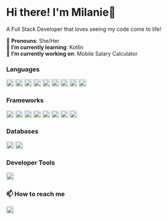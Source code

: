 # Hi there! I'm Milanie👋

<!--
**mlbano/mlbano** is a ✨ _special_ ✨ repository because its `README.md` (this file) appears on your GitHub profile.

Here are some ideas to get you started:

- 🔭 I’m currently working on ...
- 🌱 I’m currently learning ...
- 👯 I’m looking to collaborate on ...
- 🤔 I’m looking for help with ...
- 💬 Ask me about ...
- 📫 How to reach me: ...
- 😄 Pronouns: ...
- ⚡ Fun fact: ...
-->


A Full Stack Developer that loves seeing my code come to life!

💙 **Pronouns**: She/Her \
🌱 **I’m currently learning**: Kotlin \
🔭 **I’m currently working on**: Mobile Salary Calculator 



### Languages 

 <p>
<img height="20" src="https://ziadoua.github.io/m3-Markdown-Badges/badges/Javascript/javascript2.svg">
<img height="20" src="https://ziadoua.github.io/m3-Markdown-Badges/badges/HTML/html2.svg">
<img height="20" src="https://ziadoua.github.io/m3-Markdown-Badges/badges/CSS/css2.svg">
<img height="20" src="https://ziadoua.github.io/m3-Markdown-Badges/badges/Python/python2.svg">
<img height="20" src="https://ziadoua.github.io/m3-Markdown-Badges/badges/Swift/swift2.svg">
<img height="20" src="https://ziadoua.github.io/m3-Markdown-Badges/badges/Java/java2.svg">
<img height="20" src="https://ziadoua.github.io/m3-Markdown-Badges/badges/CSharp/csharp2.svg">
<img height="20" src="https://ziadoua.github.io/m3-Markdown-Badges/badges/PHP/php2.svg">
<img height="20" src="https://ziadoua.github.io/m3-Markdown-Badges/badges/Kotlin/kotlin2.svg">

</p>


### Frameworks

<img height="20" src="https://ziadoua.github.io/m3-Markdown-Badges/badges/React/react2.svg">
<img height="20" src="https://ziadoua.github.io/m3-Markdown-Badges/badges/ReactNative/reactnative2.svg">
<img height="20" src="https://ziadoua.github.io/m3-Markdown-Badges/badges/Express/express2.svg">
<img height="20"src="https://ziadoua.github.io/m3-Markdown-Badges/badges/Expo/expo2.svg">
<img height="20" src="https://ziadoua.github.io/m3-Markdown-Badges/badges/NodeJS/nodejs2.svg">
<img height="20" src="https://ziadoua.github.io/m3-Markdown-Badges/badges/Bootstrap/bootstrap2.svg">
<img height="20" src="https://ziadoua.github.io/m3-Markdown-Badges/badges/Axios/axios2.svg">
<img height="20" src="https://ziadoua.github.io/m3-Markdown-Badges/badges/SocketIO/socketio2.svg">
<img src="">
<img src="">
<img src="">
<img src="">


### Databases

<img height="20" src="https://ziadoua.github.io/m3-Markdown-Badges/badges/MongoDB/mongodb2.svg">
<img height="20" src="https://ziadoua.github.io/m3-Markdown-Badges/badges/PostgreSQL/postgresql2.svg">

### Developer Tools

<img height="20" src="https://ziadoua.github.io/m3-Markdown-Badges/badges/Postman/postman2.svg">
<img src="">
<img src="">


### 📫 How to reach me
<p>

<a href="https://www.linkedin.com/in/milanie-bano-6b31181a5/">
<img height="20" src="https://ziadoua.github.io/m3-Markdown-Badges/badges/LinkedIn/linkedin2.svg"/> 
</p>

